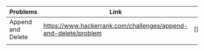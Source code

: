 
| Problems          | Link                                                            | Solution              |
| ----------------- | --------------------------------------------------------------- | --------------------- |
| Append and Delete | https://www.hackerrank.com/challenges/append-and-delete/problem | [[Append_And_Delete]] |
|                   |                                                                 |                       |
